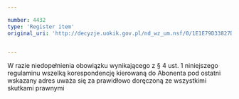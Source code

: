 ```yaml
---

number: 4432
type: 'Register item'
original_uri: 'http://decyzje.uokik.gov.pl/nd_wz_um.nsf/0/1E1E79D33827D274C1257B440025A88E?OpenDocument'


---
```


W razie niedopełnienia obowiązku wynikającego z § 4 ust. 1 niniejszego regulaminu wszelką korespondencję kierowaną do Abonenta pod ostatni wskazany adres uważa się za prawidłowo doręczoną ze wszystkimi skutkami prawnymi

